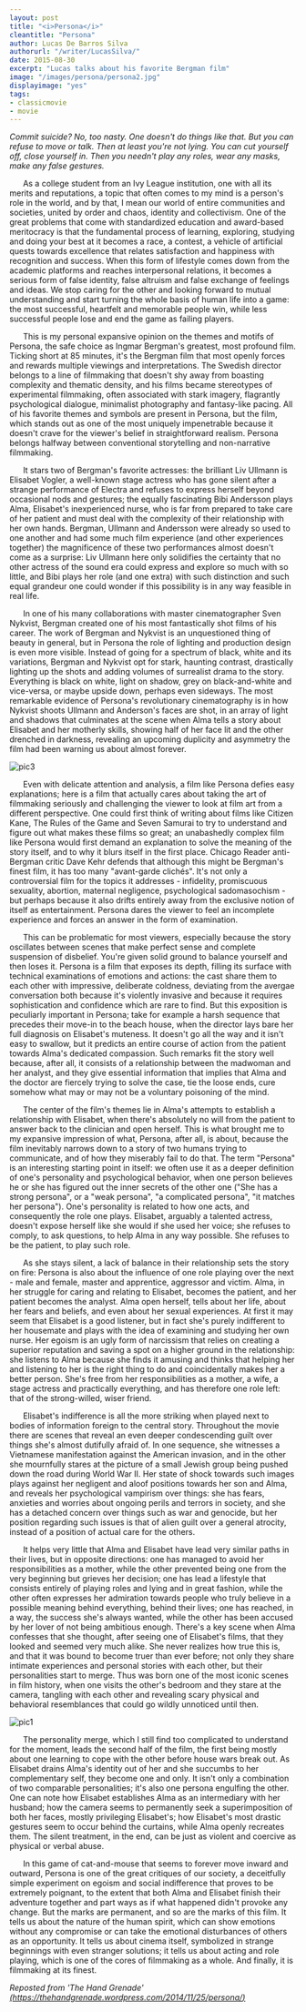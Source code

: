 ```yaml
---
layout: post
title: "<i>Persona</i>"
cleantitle: "Persona"
author: Lucas De Barros Silva
authorurl: "/writer/LucasSilva/"
date: 2015-08-30
excerpt: "Lucas talks about his favorite Bergman film"
image: "/images/persona/persona2.jpg"
displayimage: "yes"
tags: 
- classicmovie
- movie
---
```

*Commit suicide? No, too nasty. One doesn't do things like that. But you can refuse to move or talk. Then at least you're not lying. You can cut yourself off, close yourself in. Then you needn't play any roles, wear any masks, make any false gestures.*

&nbsp;&nbsp;&nbsp;&nbsp;&nbsp;&nbsp;As a college student from an Ivy League institution, one with all its merits and reputations, a topic that often comes to my mind is a person's role in the world, and by that, I mean our world of entire communities and societies, united by order and chaos, identity and collectivism. One of the great problems that come with standardized education and award-based meritocracy is that the fundamental process of learning, exploring, studying and doing your best at it becomes a race, a contest, a vehicle of artificial quests towards excellence that relates satisfaction and happiness with recognition and success. When this form of lifestyle comes down from the academic platforms and reaches interpersonal relations, it becomes a serious form of false identity, false altruism and false exchange of feelings and ideas. We stop caring for the other and looking forward to mutual understanding and start turning the whole basis of human life into a game: the most successful, heartfelt and memorable people win, while less successful people lose and end the game as failing players.

&nbsp;&nbsp;&nbsp;&nbsp;&nbsp;&nbsp;This is my personal expansive opinion on the themes and motifs of Persona, the safe choice as Ingmar Bergman's greatest, most profound film. Ticking short at 85 minutes, it's the Bergman film that most openly forces and rewards multiple viewings and interpretations. The Swedish director belongs to a line of filmmaking that doesn't shy away from boasting complexity and thematic density, and his films became stereotypes of experimental filmmaking, often associated with stark imagery, flagrantly psychological dialogue, minimalist photography and fantasy-like pacing. All of his favorite themes and symbols are present in Persona, but the film, which stands out as one of the most uniquely impenetrable because it doesn't crave for the viewer's belief in straightforward realism. Persona belongs halfway between conventional storytelling and non-narrative filmmaking.

&nbsp;&nbsp;&nbsp;&nbsp;&nbsp;&nbsp;It stars two of Bergman's favorite actresses: the brilliant Liv Ullmann is Elisabet Vogler, a well-known stage actress who has gone silent after a strange performance of Electra and refuses to express herself beyond occasional nods and gestures; the equally fascinating Bibi Andersson plays Alma, Elisabet's inexperienced nurse, who is far from prepared to take care of her patient and must deal with the complexity of their relationship with her own hands. Bergman, Ullmann and Andersson were already so used to one another and had some much film experience (and other experiences together) the magnificence of these two performances almost doesn't come as a surprise: Liv Ullmann here only solidifies the certainty that no other actress of the sound era could express and explore so much with so little, and Bibi plays her role (and one extra) with such distinction and such equal grandeur one could wonder if this possibility is in any way feasible in real life.

&nbsp;&nbsp;&nbsp;&nbsp;&nbsp;&nbsp;In one of his many collaborations with master cinematographer Sven Nykvist, Bergman created one of his most fantastically shot films of his career. The work of Bergman and Nykvist is an unquestioned thing of beauty in general, but in Persona the role of lighting and production design is even more visible. Instead of going for a spectrum of black, white and its variations, Bergman and Nykvist opt for stark, haunting contrast, drastically lighting up the shots and adding volumes of surrealist drama to the story. Everything is black on white, light on shadow, grey on black-and-white and vice-versa, or maybe upside down, perhaps even sideways. The most remarkable evidence of Persona's revolutionary cinematography is in how Nykvist shoots Ullmann and Anderson's faces are shot, in an array of light and shadows that culminates at the scene when Alma tells a story about Elisabet and her motherly skills, showing half of her face lit and the other drenched in darkness, revealing an upcoming duplicity and asymmetry the film had been warning us about almost forever.

![pic3](/images/persona/persona3.jpg)

&nbsp;&nbsp;&nbsp;&nbsp;&nbsp;&nbsp;Even with delicate attention and analysis, a film like Persona defies easy explanations; here is a film that actually cares about taking the art of filmmaking seriously and challenging the viewer to look at film art from a different perspective. One could first think of writing about films like Citizen Kane, The Rules of the Game and Seven Samurai to try to understand and figure out what makes these films so great; an unabashedly complex film like Persona would first demand an explanation to solve the meaning of the story itself, and to why it blurs itself in the first place. Chicago Reader anti-Bergman critic Dave Kehr defends that although this might be Bergman's finest film, it has too many "avant-garde clichés". It's not only a controversial film for the topics it addresses - infidelity, promiscuous sexuality, abortion, maternal negligence, psychological sadomasochism - but perhaps because it also drifts entirely away from the exclusive notion of itself as entertainment. Persona dares the viewer to feel an incomplete experience and forces an answer in the form of examination.

&nbsp;&nbsp;&nbsp;&nbsp;&nbsp;&nbsp;This can be problematic for most viewers, especially because the story oscillates between scenes that make perfect sense and complete suspension of disbelief. You're given solid ground to balance yourself and then loses it. Persona is a film that exposes its depth, filling its surface with technical examinations of emotions and actions: the cast share them to each other with impressive, deliberate coldness, deviating from the avergae conversation both because it's violently invasive and because it requires sophistication and confidence which are rare to find. But this exposition is peculiarly important in Persona; take for example a harsh sequence that precedes their move-in  to the beach house, when the director lays bare her full diagnosis on Elisabet's muteness. It doesn't go all the way and it isn't easy to swallow, but it predicts an entire course of action from the patient towards Alma's dedicated compassion. Such remarks fit the story well because, after all, it consists of a relationship between the madwoman and her analyst, and they give essential information that implies that Alma and the doctor are fiercely trying to solve the case, tie the loose ends, cure somehow what may or may not be a voluntary poisoning of the mind.


&nbsp;&nbsp;&nbsp;&nbsp;&nbsp;&nbsp;The center of the film's themes lie in Alma's attempts to establish a relationship with Elisabet, when there's absolutely no will from the patient to answer back to the clinician and open herself. This is what brought me to my expansive impression of what, Persona, after all, is about, because the film inevitably narrows down to a story of two humans trying to communicate, and of how they miserably fail to do that. The term "Persona" is an interesting starting point in itself: we often use it as a deeper definition of one's personality and psychological behavior, when one person believes he or she has figured out the inner secrets of the other one ("She has a strong persona", or a "weak persona", "a complicated persona", "it matches her persona"). One's personality is related to how one acts, and consequently the role one plays. Elisabet, arguably a talented actress, doesn't expose herself like she would if she used her voice; she refuses to comply, to ask questions, to help Alma in any way possible. She refuses to be the patient, to play such role.

&nbsp;&nbsp;&nbsp;&nbsp;&nbsp;&nbsp;As she stays silent, a lack of balance in their relationship sets the story on fire: Persona is also about the influence of one role playing over the next - male and female, master and apprentice, aggressor and victim. Alma, in her struggle for caring and relating to Elisabet, becomes the patient, and her patient becomes the analyst. Alma open herself, tells about her life, about her fears and beliefs, and even about her sexual experiences. At first it may seem that Elisabet is a good listener, but in fact she's purely indifferent to her housemate and plays with the idea of examining and studying her own nurse. Her egoism is an ugly form of narcissism that relies on creating a superior reputation and saving a spot on a higher ground in the relationship: she listens to Alma because she finds it amusing and thinks that helping her and listening to her is the right thing to do and coincidentally makes her a better person. She's free from her responsibilities as a mother, a wife, a stage actress and practically everything, and has therefore one role left: that of the strong-willed, wiser friend.

&nbsp;&nbsp;&nbsp;&nbsp;&nbsp;&nbsp;Elisabet's indifference is all the more striking when played next to bodies of information foreign to the central story. Throughout the movie there are scenes that reveal an even deeper condescending guilt over things she's almost dutifully afraid of. In one sequence, she witnesses a Vietnamese manifestation against the American invasion, and in the other she mournfully stares at the picture of a small Jewish group being pushed down the road during World War II. Her state of shock towards such images plays against her negligent and aloof positions towards her son and Alma, and reveals her psychological vampirism over things: she has fears, anxieties and worries about ongoing perils and terrors in society, and she has a detached concern over things such as war and genocide, but her position regarding such issues is that of alien guilt over a general atrocity, instead of a position of actual care for the others.

&nbsp;&nbsp;&nbsp;&nbsp;&nbsp;&nbsp;It helps very little that Alma and Elisabet have lead very similar paths in their lives, but in opposite directions: one has managed to avoid her responsibilities as a mother, while the other prevented being one from the very beginning but grieves her decision; one has lead a lifestyle that consists entirely of playing roles and lying and in great fashion, while the other often expresses her admiration towards people who truly believe in a possible meaning behind everything, behind their lives; one has reached, in a way, the success she's always wanted, while the other has been accused by her lover of not being ambitious enough. There's a key scene when Alma confesses that she thought, after seeing one of Elisabet's films, that they looked and seemed very much alike. She never realizes how true this is, and that it was bound to become truer than ever before; not only they share intimate experiences and personal stories with each other, but their personalities start to merge. Thus was born one of the most iconic scenes in film history, when one visits the other's bedroom and they stare at the camera, tangling with each other and revealing scary physical and behavioral resemblances that could go wildly unnoticed until then.

![pic1](/images/persona/persona1.jpg)

&nbsp;&nbsp;&nbsp;&nbsp;&nbsp;&nbsp;The personality merge, which I still find too complicated to understand for the moment, leads the second half of the film, the first being mostly about one learning to cope with the other before house wars break out. As Elisabet drains Alma's identity out of her and she succumbs to her complementary self, they become one and only. It isn't only a combination of two comparable personalities; it's also one persona engulfing the other. One can note how Elisabet establishes Alma as an intermediary with her husband; how the camera seems to permanently seek a superimposition of both her faces, mostly privileging Elisabet's; how Elisabet's most drastic gestures seem to occur behind the curtains, while Alma openly recreates them. The silent treatment, in the end, can be just as violent and coercive as physical or verbal abuse.

&nbsp;&nbsp;&nbsp;&nbsp;&nbsp;&nbsp;In this game of cat-and-mouse that seems to forever move inward and outward, Persona is one of the great critiques of our society, a deceitfully simple experiment on egoism and social indifference that proves to be extremely poignant, to the extent that both Alma and Elisabet finish their adventure together and part ways as if what happened didn't provoke any change. But the marks are permanent, and so are the marks of this film. It tells us about the nature of the human spirit, which can show emotions without any compromise or can take the emotional disturbances of others as an opportunity. It tells us about cinema itself, symbolized in strange beginnings with even stranger solutions; it tells us about acting and role playing, which is one of the cores of filmmaking as a whole. And finally, it is filmmaking at its finest.

*Reposted from 'The Hand Grenade'*
[*(https://thehandgrenade.wordpress.com/2014/11/25/persona/)*](https://thehandgrenade.wordpress.com/2014/11/25/persona/)
